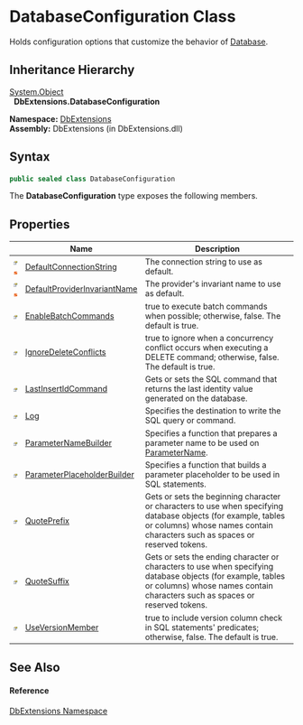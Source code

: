 DatabaseConfiguration Class
===========================
Holds configuration options that customize the behavior of [Database][1].


Inheritance Hierarchy
---------------------
[System.Object][2]  
  **DbExtensions.DatabaseConfiguration**  

**Namespace:** [DbExtensions][3]  
**Assembly:** DbExtensions (in DbExtensions.dll)

Syntax
------

```csharp
public sealed class DatabaseConfiguration
```

The **DatabaseConfiguration** type exposes the following members.


Properties
----------

                                   | Name                              | Description                                                                                                                                                                                   
---------------------------------- | --------------------------------- | --------------------------------------------------------------------------------------------------------------------------------------------------------------------------------------------- 
![Public property]![Static member] | [DefaultConnectionString][4]      | The connection string to use as default.                                                                                                                                                      
![Public property]![Static member] | [DefaultProviderInvariantName][5] | The provider's invariant name to use as default.                                                                                                                                              
![Public property]                 | [EnableBatchCommands][6]          | true to execute batch commands when possible; otherwise, false. The default is true.                                                                                                          
![Public property]                 | [IgnoreDeleteConflicts][7]        | true to ignore when a concurrency conflict occurs when executing a DELETE command; otherwise, false. The default is true.                                                                     
![Public property]                 | [LastInsertIdCommand][8]          | Gets or sets the SQL command that returns the last identity value generated on the database.                                                                                                  
![Public property]                 | [Log][9]                          | Specifies the destination to write the SQL query or command.                                                                                                                                  
![Public property]                 | [ParameterNameBuilder][10]        | Specifies a function that prepares a parameter name to be used on [ParameterName][11].                                                                                                        
![Public property]                 | [ParameterPlaceholderBuilder][12] | Specifies a function that builds a parameter placeholder to be used in SQL statements.                                                                                                        
![Public property]                 | [QuotePrefix][13]                 | Gets or sets the beginning character or characters to use when specifying database objects (for example, tables or columns) whose names contain characters such as spaces or reserved tokens. 
![Public property]                 | [QuoteSuffix][14]                 | Gets or sets the ending character or characters to use when specifying database objects (for example, tables or columns) whose names contain characters such as spaces or reserved tokens.    
![Public property]                 | [UseVersionMember][15]            | true to include version column check in SQL statements' predicates; otherwise, false. The default is true.                                                                                    


See Also
--------

#### Reference
[DbExtensions Namespace][3]  

[1]: ../Database/README.md
[2]: http://msdn.microsoft.com/en-us/library/e5kfa45b
[3]: ../README.md
[4]: DefaultConnectionString.md
[5]: DefaultProviderInvariantName.md
[6]: EnableBatchCommands.md
[7]: IgnoreDeleteConflicts.md
[8]: LastInsertIdCommand.md
[9]: Log.md
[10]: ParameterNameBuilder.md
[11]: http://msdn.microsoft.com/en-us/library/109h62zs
[12]: ParameterPlaceholderBuilder.md
[13]: QuotePrefix.md
[14]: QuoteSuffix.md
[15]: UseVersionMember.md
[Public property]: ../../_icons/pubproperty.gif "Public property"
[Static member]: ../../_icons/static.gif "Static member"